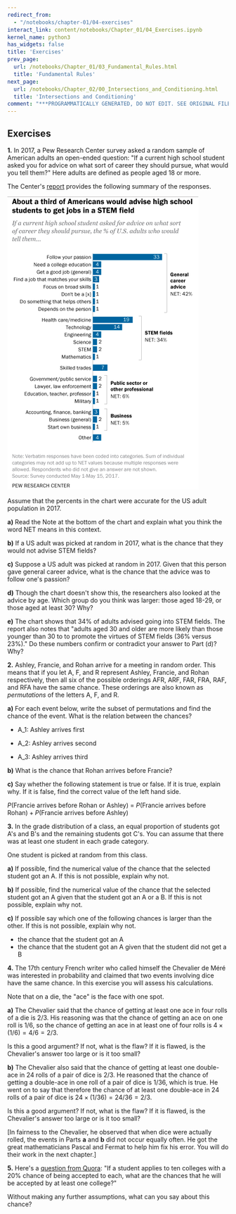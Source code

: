 ```yaml
---
redirect_from:
  - "/notebooks/chapter-01/04-exercises"
interact_link: content/notebooks/Chapter_01/04_Exercises.ipynb
kernel_name: python3
has_widgets: false
title: 'Exercises'
prev_page:
  url: /notebooks/Chapter_01/03_Fundamental_Rules.html
  title: 'Fundamental Rules'
next_page:
  url: /notebooks/Chapter_02/00_Intersections_and_Conditioning.html
  title: 'Intersections and Conditioning'
comment: "***PROGRAMMATICALLY GENERATED, DO NOT EDIT. SEE ORIGINAL FILES IN /content***"
---
```





## Exercises



**1.** In 2017, a Pew Research Center survey asked a random sample of American adults an open-ended question: "If a current high school student asked you for advice on what sort of career they should pursue, what would you tell them?" Here adults are defined as people aged 18 or more.

The Center's [report](http://pewrsr.ch/2xyIAAW) provides the following summary of the responses.

![advice](../../images/advice.png)

Assume that the percents in the chart were accurate for the US adult population in 2017.

**a)** Read the Note at the bottom of the chart and explain what you think the word NET means in this context.

**b)** If a US adult was picked at random in 2017, what is the chance that they would not advise STEM fields?

**c)** Suppose a US adult was picked at random in 2017. Given that this person gave general career advice, what is the chance that the advice was to follow one's passion?

**d)** Though the chart doesn't show this, the researchers also looked at the advice by age. Which group do you think was larger: those aged 18-29, or those aged at least 30? Why?

**e)** The chart shows that 34% of adults advised going into STEM fields. The report also notes that "adults aged 30 and older are more likely than those younger than 30 to to promote the virtues of STEM fields (36% versus 23%)." Do these numbers confirm or contradict your answer to Part (d)? Why?



**2.** Ashley, Francie, and Rohan arrive for a meeting in random order. This means that if you let A, F, and R represent Ashley, Francie, and Rohan respectively, then all six of the possible orderings AFR, ARF, FAR, FRA, RAF, and RFA have the same chance. These orderings are also known as *permutations* of the letters A, F, and R.

**a)** For each event below, write the subset of permutations and find the chance of the event. What is the relation between the chances?

- A_1: Ashley arrives first

- A_2: Ashley arrives second

- A_3: Ashley arrives third

**b)** What is the chance that Rohan arrives before Francie?

**c)** Say whether the following statement is true or false. If it is true, explain why. If it is false, find the correct value of the left hand side.

$P(\text{Francie arrives before Rohan or Ashley}) ~ = ~ P(\text{Francie arrives before Rohan}) + P(\text{Francie arrives before Ashley})$



**3.** In the grade distribution of a class, an equal proportion of students got A's and B's and the remaining students got C's. You can assume that there was at least one student in each grade category.

One student is picked at random from this class.

**a)** If possible, find the numerical value of the chance that the selected student got an A. If this is not possible, explain why not.

**b)** If possible, find the numerical value of the chance that the selected student got an A given that the student got an A or a B. If this is not possible, explain why not. 

**c)** If possible say which one of the following chances is larger than the other. If this is not possible, explain why not.

- the chance that the student got an A
- the chance that the student got an A given that the student did not get a B



**4.** The 17th century French writer who called himself the Chevalier de Méré was interested in probability and claimed that two events involving dice have the same chance. In this exercise you will assess his calculations.

Note that on a die, the "ace" is the face with one spot.

**a)** The Chevalier said that the chance of getting at least one ace in four rolls of a die is 2/3. His reasoning was that the chance of getting an ace on one roll is 1/6, so the chance of getting an ace in at least one of four rolls is $4 \times (1/6) = 4/6 = 2/3$. 

Is this a good argument? If not, what is the flaw? If it is flawed, is the Chevalier's answer too large or is it too small?

**b)** The Chevalier also said that the chance of getting at least one double-ace in 24 rolls of a pair of dice is 2/3. He reasoned that the chance of getting a double-ace in one roll of a pair of dice is 1/36, which is true. He went on to say that therefore the chance of at least one double-ace in 24 rolls of a pair of dice is $24 \times (1/36) = 24/36 = 2/3$.

Is this a good argument? If not, what is the flaw? If it is flawed, is the Chevalier's answer too large or is it too small?

[In fairness to the Chevalier, he observed that when dice were actually rolled, the events in Parts **a** and **b** did not occur equally often. He got the great mathematicians Pascal and Fermat to help him fix his error. You will do their work in the next chapter.]



**5.** Here's a [question from Quora](https://www.quora.com/If-a-student-applies-to-ten-colleges-with-a-20-chance-of-being-accepted-to-each-what-are-the-chances-he-will-be-accepted-by-at-least-one-college): "If a student applies to ten colleges with a 20% chance of being accepted to each, what are the chances that he will be accepted by at least one college?"

Without making any further assumptions, what can you say about this chance?

